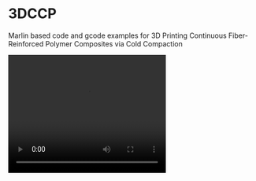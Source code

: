 # 3DCCP
Marlin based code and gcode examples for 3D Printing Continuous Fiber-Reinforced Polymer Composites via Cold Compaction

<video width="320" height="240" controls>
  <source src="data/printdemo.mp4" type="video/mp4">
  Your browser does not support the video tag.
</video>
